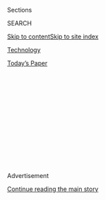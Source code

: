 <div id="app">

<div>

<div>

<div>

<div class="NYTAppHideMasthead css-1q2w90k e1suatyy0">

<div class="section css-ui9rw0 e1suatyy2">

<div class="css-eph4ug er09x8g0">

<div class="css-6n7j50">

</div>

<span class="css-1dv1kvn">Sections</span>

<div class="css-10488qs">

<span class="css-1dv1kvn">SEARCH</span>

</div>

[Skip to content](#site-content)[Skip to site
index](#site-index)

</div>

<div id="masthead-section-label" class="css-1wr3we4 eaxe0e00">

[Technology](https://www.nytimes3xbfgragh.onion/section/technology)

</div>

<div class="css-10698na e1huz5gh0">

</div>

</div>

<div id="masthead-bar-one" class="section hasLinks css-15hmgas e1csuq9d3">

<div class="css-uqyvli e1csuq9d0">

</div>

<div class="css-1uqjmks e1csuq9d1">

</div>

<div class="css-9e9ivx">

[](https://myaccount.nytimes3xbfgragh.onion/auth/login?response_type=cookie&client_id=vi)

</div>

<div class="css-1bvtpon e1csuq9d2">

[Today’s
Paper](https://www.nytimes3xbfgragh.onion/section/todayspaper)

</div>

</div>

</div>

</div>

<div data-aria-hidden="false">

<div id="site-content" data-role="main">

<div>

<div class="css-1aor85t" style="opacity:0.000000001;z-index:-1;visibility:hidden">

<div class="css-1hqnpie">

<div class="css-epjblv">

<span class="css-17xtcya">[Technology](/section/technology)</span><span class="css-x15j1o">|</span><span class="css-fwqvlz">Welcome
to San Diego. Don’t Mind the
Scooters.</span>

</div>

<div class="css-k008qs">

<div class="css-1iwv8en">

<span class="css-18z7m18"></span>

<div>

</div>

</div>

<span class="css-1n6z4y">https://nyti.ms/34nkr08</span>

<div class="css-1705lsu">

<div class="css-4xjgmj">

<div class="css-4skfbu" data-role="toolbar" data-aria-label="Social Media Share buttons, Save button, and Comments Panel with current comment count" data-testid="share-tools">

  - 
  - 
  - 
  - 
    
    <div class="css-6n7j50">
    
    </div>

  - 

</div>

</div>

</div>

</div>

</div>

</div>

<div class="css-13pd83m">

</div>

<div id="top-wrapper" class="css-1sy8kpn">

<div id="top-slug" class="css-l9onyx">

Advertisement

</div>

[Continue reading the main
story](#after-top)

<div class="ad top-wrapper" style="text-align:center;height:100%;display:block;min-height:250px">

<div id="top" class="place-ad" data-position="top" data-size-key="top">

</div>

</div>

<div id="after-top">

</div>

</div>

<div>

<div id="sponsor-wrapper" class="css-1hyfx7x">

<div id="sponsor-slug" class="css-19vbshk">

Supported by

</div>

[Continue reading the main
story](#after-sponsor)

<div id="sponsor" class="ad sponsor-wrapper" style="text-align:center;height:100%;display:block">

</div>

<div id="after-sponsor">

</div>

</div>

<div class="css-186x18t">

</div>

<div class="css-1vkm6nb ehdk2mb0">

# Welcome to San Diego. Don’t Mind the Scooters.

</div>

A year ago, electric rental scooters were hailed as the next big thing
in transportation. But their troubles in San Diego show how the services
have now hit growing pains.

<div class="css-79elbk" data-testid="photoviewer-wrapper">

<div class="css-z3e15g" data-testid="photoviewer-wrapper-hidden">

</div>

<div class="css-1a48zt4 ehw59r15" data-testid="photoviewer-children">

![<span class="css-16f3y1r e13ogyst0" data-aria-hidden="true">Companies
distribute scooters around cities, often on sidewalks. In the area
around Mission Beach, one of San Diego’s main beaches, 70 scooters lined
a single side of one block in
July.</span><span class="css-cnj6d5 e1z0qqy90" itemprop="copyrightHolder"><span class="css-1ly73wi e1tej78p0">Credit...</span><span><span>Tara
Pixley for The New York
Times</span></span></span>](https://static01.graylady3jvrrxbe.onion/images/2019/09/04/business/04scootermess8/00scootermess8-articleLarge.jpg?quality=75&auto=webp&disable=upscale)

</div>

</div>

<div class="css-18e8msd">

<div class="css-vp77d3 epjyd6m0">

<div class="css-hus3qt ey68jwv0" data-aria-hidden="true">

[![Erin
Griffith](https://static01.graylady3jvrrxbe.onion/images/2019/06/18/reader-center/author-erin-griffith/author-erin-griffith-thumbLarge.png
"Erin Griffith")](https://www.nytimes3xbfgragh.onion/by/erin-griffith)

</div>

<div class="css-1baulvz">

By [<span class="css-1baulvz last-byline" itemprop="name">Erin
Griffith</span>](https://www.nytimes3xbfgragh.onion/by/erin-griffith)

</div>

</div>

  - 
    
    <div class="css-ld3wwf e16638kd2">
    
    Published Sept. 4, 2019Updated Sept. 16,
    2019
    
    </div>

  - 
    
    <div class="css-4xjgmj">
    
    <div class="css-pvvomx" data-role="toolbar" data-aria-label="Social Media Share buttons, Save button, and Comments Panel with current comment count" data-testid="share-tools">
    
      - 
      - 
      - 
      - 
        
        <div class="css-6n7j50">
        
        </div>
    
      - 
    
    </div>
    
    </div>

</div>

</div>

<div class="section meteredContent css-1r7ky0e" name="articleBody" itemprop="articleBody">

<div class="css-1fanzo5 StoryBodyCompanionColumn">

<div class="css-53u6y8">

SAN DIEGO — The first thing you notice in San Diego’s historic Gaslamp
Quarter is not the brick sidewalks, the rows of bars and the roving
gaggles of bachelorette parties and conferencegoers, or even the actual
gas lamps.

It’s the electric rental scooters. Hundreds are scattered around the
sidewalks, clustered in newly painted corrals on the street and piled up
in the gutters. In early July, one corner alone had 37. In the area
around Mission Beach, one of the city’s main beaches, a single side of
one block had 70. Most sat unused.

Since scooter rental companies like Bird, Lime, Razor, Lyft and
Uber-owned Jump moved into San Diego last year, inflating the city’s
scooter population to as many as 40,000 by some estimates, the vehicles
have led to injuries, deaths, lawsuits [and
vandals](https://fox5sandiego.com/2019/06/17/dozens-of-electric-scooters-bikes-found-defaced-or-damaged-in-ocean-beach/).
Regulators and local activists have pushed back against them. One
company has even started collecting the vehicles to help keep the
sidewalks clear.

“My constituents hate them pretty universally,” said Barbara Bry, a San
Diego City Council member. She called for a moratorium on the scooters
when they arrived, saying they clogged sidewalks and were a danger to
pedestrians.

</div>

</div>

<div class="css-1fanzo5 StoryBodyCompanionColumn">

<div class="css-53u6y8">

San Diego’s struggle to contain the havoc provides a glimpse of how
reality has set in for scooter companies like Bird and Lime. Last year,
[the services were
hailed](https://www.nytimes3xbfgragh.onion/2018/06/06/technology/how-i-learned-to-stop-worrying-and-love-electric-scooters.html)
as the next big thing in personal transportation. [Investors poured
money](https://www.nytimes3xbfgragh.onion/2018/06/12/technology/bird-electric-scooter-investment.html)
into the firms, valuing Bird at $2.3 billion and Lime at $2.4 billion
and prompting an array of followers.

</div>

</div>

<div class="css-79elbk" data-testid="photoviewer-wrapper">

<div class="css-z3e15g" data-testid="photoviewer-wrapper-hidden">

</div>

<div class="css-1a48zt4 ehw59r15" data-testid="photoviewer-children">

![<span class="css-16f3y1r e13ogyst0" data-aria-hidden="true">At the end
of a rental period, a rider leaves the scooter for the next customer to
retrieve.
</span><span class="css-cnj6d5 e1z0qqy90" itemprop="copyrightHolder"><span class="css-1ly73wi e1tej78p0">Credit...</span><span>Tara
Pixley for The New York
Times</span></span>](https://static01.graylady3jvrrxbe.onion/images/2019/08/28/business/28scootermess2/28scootermess2-articleLarge.jpg?quality=75&auto=webp&disable=upscale)

</div>

</div>

<div class="css-79elbk" data-testid="photoviewer-wrapper">

<div class="css-z3e15g" data-testid="photoviewer-wrapper-hidden">

</div>

<div class="css-1a48zt4 ehw59r15" data-testid="photoviewer-children">

<div class="css-1xdhyk6 erfvjey0">

<span class="css-1ly73wi e1tej78p0">Image</span>

<div class="css-zjzyr8">

<div data-testid="lazyimage-container" style="height:257.77777777777777px">

</div>

</div>

</div>

<span class="css-16f3y1r e13ogyst0" data-aria-hidden="true">From left,
Mariah Fortune, Matt Nesbitt, Alise Robers and Wesley Collins in Mission
Beach.</span><span class="css-cnj6d5 e1z0qqy90" itemprop="copyrightHolder"><span class="css-1ly73wi e1tej78p0">Credit...</span><span>Tara
Pixley for The New York Times</span></span>

</div>

</div>

<div class="css-1fanzo5 StoryBodyCompanionColumn">

<div class="css-53u6y8">

The scooter companies distribute their electric vehicles around cities
and universities — often on sidewalks — and rent them by the minute via
apps. At the end of a rental period, a rider leaves the scooter for the
next customer to retrieve. Scooter speeds vary by company, model and
city, as do helmet laws, although helmets generally are not required.

But now, skepticism about scooter services is rising. Some cities,
including [San
Francisco](https://www.nytimes3xbfgragh.onion/2018/08/30/technology/san-francisco-scooter-permits.html),
Paris, Atlanta and
[Portland](https://www.nytimes3xbfgragh.onion/2019/01/15/technology/electric-scooters-portland-oregon.html),
Ore., have imposed stricter regulations on scooter speed limits, parking
or nighttime riding. Columbia, S.C., has temporarily banned them. New
York recently [passed
legislation](https://www.nytimes3xbfgragh.onion/2019/06/19/nyregion/scooters-nyc.html)
that would allow scooters to operate in some parts of New York City, but
not in Manhattan.

</div>

</div>

<div class="css-1fanzo5 StoryBodyCompanionColumn">

<div class="css-53u6y8">

Safety has become a big issue. A [three-month
study](http://www.austintexas.gov/sites/default/files/files/Health/Web_Dockless_Electric_Scooter-Related_Injury_Study_final_version_EDSU_5.14.19.pdf)
published in May from the Centers for Disease Control and Prevention and
the Public Health and Transportation Departments of Austin, Tex., found
that for every 100,000 scooter rides, 20 people were injured. Nearly
half of the injuries were to the head; 15 percent of those showed
evidence of traumatic brain injury.

Bird, Lime and Skip are trying to
[secure](https://www.nytimes3xbfgragh.onion/2019/07/22/technology/bird-scooters-valuation.html)
new funding, according to three people familiar with the talks, who
declined to be identified because the discussions were not finished. In
May, Lime replaced its chief executive; several other top executives
also left. And in July, Bird’s chief executive called a report about the
company’s losses
“[fake](https://twitter.com/travisv/status/1149762439593861120).”

Scooters are “a fun and convenient mode of transportation that really
does put people at risk and introduces significant spatial challenges to
the civic commons,” said Adie Tomer, a metropolitan policy fellow at the
Brookings Institution. “Those tensions are not going anywhere anytime
soon.”

Bird declined to comment.

Many scooter companies miscalculated how long the scooters would last —
often not long enough for rental fees to cover their costs — and are
struggling with profitability, acknowledged Sanjay Dastoor, Skip’s chief
executive. His company has designed a way to produce more durable
scooters that can be repaired more easily and last long enough to turn a
profit, he said, allowing it to “run a safe fleet that we are proud of.”

Lindsey Haswell, Lime’s head of communications, said new industries
often faced regulatory challenges, “but our investors are willing to
take the long view.” She added that the issues in San Diego did not
reflect the global scooter market. Lime has provided more than three
million trips in San Diego, she said, and has “as many supporters as we
have detractors” there.

Hans Tung, an investor at GGV, which has backed Lime, said he was
encouraged by the company’s progress and was confident it would make its
scooters safe and profitable. “I don’t see how that couldn’t be
achieved,” he said.

*\[Read more on* [*Erin Griffith’s trip to San
Diego*](https://www.nytimes3xbfgragh.onion/2019/09/10/reader-center/to-cover-scooter-disruption-take-the-ride.html)
*to witness peak scooter-share for herself.\]*

Bird and Lime deployed their scooters in San Diego in February 2018,
followed by other companies. The start-ups pitched themselves as
environmentally friendly, a message that jibed with San Diego’s goal to
reduce greenhouse emissions.

</div>

</div>

<div class="css-1fanzo5 StoryBodyCompanionColumn">

<div class="css-53u6y8">

San Diego initially took a hands-off approach. The scooters became
popular, with an average of 30,000 riders per day, according to city
officials.

“Millennials and post-millennials want to live in a thriving, bustling
city that has dynamic choices for mobility,” said Erik Caldwell, San
Diego’s deputy head of operations for smart and sustainable communities.

But as more scooters flooded San Diego last summer, local business
owners and residents began objecting. Alex Stennet, a bouncer at Coyote
Ugly Saloon in the Gaslamp District, said people tripped over the
vehicles and threw them around. He said he had witnessed at least 20
scooter accidents in front of Coyote
Ugly.

</div>

</div>

<div class="css-79elbk" data-testid="photoviewer-wrapper">

<div class="css-z3e15g" data-testid="photoviewer-wrapper-hidden">

</div>

<div class="css-1a48zt4 ehw59r15" data-testid="photoviewer-children">

<div class="css-1xdhyk6 erfvjey0">

<span class="css-1ly73wi e1tej78p0">Image</span>

<div class="css-zjzyr8">

<div data-testid="lazyimage-container" style="height:257.77777777777777px">

</div>

</div>

</div>

<span class="css-16f3y1r e13ogyst0" data-aria-hidden="true">ScootScoop
has deals with 250 local businesses to remove scooters; it has towed
more than 12,500.
</span><span class="css-cnj6d5 e1z0qqy90" itemprop="copyrightHolder"><span class="css-1ly73wi e1tej78p0">Credit...</span><span>Tara
Pixley for The New York
Times</span></span>

</div>

</div>

<div class="css-79elbk" data-testid="photoviewer-wrapper">

<div class="css-z3e15g" data-testid="photoviewer-wrapper-hidden">

</div>

<div class="css-1a48zt4 ehw59r15" data-testid="photoviewer-children">

<div class="css-1xdhyk6 erfvjey0">

<span class="css-1ly73wi e1tej78p0">Image</span>

<div class="css-zjzyr8">

<div data-testid="lazyimage-container" style="height:257.77777777777777px">

</div>

</div>

</div>

<span class="css-16f3y1r e13ogyst0" data-aria-hidden="true">Dan Borelli,
left, and John Heinkel, co-owners of
ScootScoop.</span><span class="css-cnj6d5 e1z0qqy90" itemprop="copyrightHolder"><span class="css-1ly73wi e1tej78p0">Credit...</span><span>Tara
Pixley for The New York Times</span></span>

</div>

</div>

<div class="css-1fanzo5 StoryBodyCompanionColumn">

<div class="css-53u6y8">

Dan Borelli, who owns a bike rental shop called Boardwalk Electric Rides
in Pacific Beach, said the scooters frequently blocked the entrance to
his store. In July 2018, he teamed up with John Heinkel, owner of a
local towing company, to haul away scooters that they deemed to be
parked on private property. They charge Bird, Lime and others a
retrieval fee of $50 per scooter, plus $2 for each day of storage.

Their company, ScootScoop, has essentially turned them into scooter
bounty hunters. They said they have struck deals with 250 local
businesses and hotels and have towed more than 12,500 scooters. Some
scooter companies have paid to get them back, they said.

</div>

</div>

<div class="css-1fanzo5 StoryBodyCompanionColumn">

<div class="css-53u6y8">

In March, Lime and Bird sued Mr. Borelli and Mr. Heinkel for the scooter
removals. ScootScoop countersued Bird and Lime last week.

Other cities have called ScootScoop for advice, Mr. Borelli said. Mr.
Heinkel said the scooter companies underestimated them. “They assumed we
were two hillbillies in a pickup truck, as opposed to business owners,”
he said.

Lime’s Ms. Haswell said Mr. Borelli and Mr. Heinkel “are opportunistic
businessmen who troll the streets stealing scooters, with no respect for
the law, trying to make a profit at San Diego’s expense.”

Late last year, the scooters turned from annoyances into hazards. In
December, a man in Chula Vista, a San Diego suburb, died after he was
hit by a car while riding a Bird scooter, according to the Chula Vista
Police Department. A tourist died a few months later after crashing his
rental scooter into a tree. Another visitor died of “blunt force torso
trauma” after his scooter collided with another, the San Diego Police
Department said.

The department said it counted 15 “serious injury collisions” involving
scooters in the first half of this year. Last month, three separate
scooter-related skull fractures [happened in one
week](https://fox5sandiego.com/2019/08/06/third-person-fractures-skull-from-scooter-crash-this-week/).

</div>

</div>

<div class="css-79elbk" data-testid="photoviewer-wrapper">

<div class="css-z3e15g" data-testid="photoviewer-wrapper-hidden">

</div>

<div class="css-1a48zt4 ehw59r15" data-testid="photoviewer-children">

<div class="css-1xdhyk6 erfvjey0">

<span class="css-1ly73wi e1tej78p0">Image</span>

<div class="css-zjzyr8">

<div data-testid="lazyimage-container" style="height:257.77777777777777px">

</div>

</div>

</div>

<span class="css-16f3y1r e13ogyst0" data-aria-hidden="true">On one day
in July, there were 150 available Bird scooters within a two-block
radius in Mission
Beach.</span><span class="css-cnj6d5 e1z0qqy90" itemprop="copyrightHolder"><span class="css-1ly73wi e1tej78p0">Credit...</span><span>Tara
Pixley for The New York
Times</span></span>

</div>

</div>

<div class="css-79elbk" data-testid="photoviewer-wrapper">

<div class="css-z3e15g" data-testid="photoviewer-wrapper-hidden">

</div>

<div class="css-1a48zt4 ehw59r15" data-testid="photoviewer-children">

<div class="css-1xdhyk6 erfvjey0">

<span class="css-1ly73wi e1tej78p0">Image</span>

<div class="css-zjzyr8">

<div data-testid="lazyimage-container" style="height:257.77777777777777px">

</div>

</div>

</div>

<span class="css-16f3y1r e13ogyst0" data-aria-hidden="true">Scooter
parking corrals were introduced in July as part of San Diego’s new
rules.</span><span class="css-cnj6d5 e1z0qqy90" itemprop="copyrightHolder"><span class="css-1ly73wi e1tej78p0">Credit...</span><span>Tara
Pixley for The New York Times</span></span>

</div>

</div>

<div class="css-1fanzo5 StoryBodyCompanionColumn">

<div class="css-53u6y8">

As the injuries piled up, Safe Walkways, an activist group, amassed
hundreds of members in a Facebook group to oppose the scooters and file
complaints to government agencies. In April, around 50 protesters
gathered on Mission Beach’s boardwalk with signs bearing messages like
“Safety Not Scooters” and “BoardWALK.”

</div>

</div>

<div class="css-1fanzo5 StoryBodyCompanionColumn">

<div class="css-53u6y8">

Lawsuits have also piled up. Clients of Matthew Souther, an attorney at
Neil Dymott, filed a potential class action suit in March that accused
Bird, Lime and the City of San Diego of not complying with disability
rights laws to keep sidewalks clear. He said he was working on a dozen
other injury lawsuits against scooter companies.

San Diego has started cracking down on the scooters. In July, the city
enacted rules restricting where they could be parked and driven and
issued permits for 20,000 scooters, across all companies, to operate. In
three days that month, authorities impounded 2,500 scooters that
violated parking rules. San Diego later sent notices of violations to
Bird, Lyft, Lime and Skip.

Last month, San Diego told Lime that it planned to revoke its permit to
operate in the city because of the violations, pending a hearing.

Christina Chadwick, a spokeswoman for San Diego’s mayor, Kevin
Faulconer, said the scooter operators had been warned that the city
would aggressively monitor them.

To deal with critics and improve safety and costs, the scooter companies
have upgraded their fleets with sturdier scooters. Bird has said its
Bird Zero model, which makes up a majority of its fleet, lasts an
average of 10 months, compared with three months for past models. Skip
recently announced a scooter with modular parts, which makes repairs
easier.

And after a year recalling scooters with cracked baseboards and
batteries that caught fire, Lime has introduced new vehicles with bigger
wheels and baseboards, as well as interchangeable batteries and parts.

Ms. Haswell said Lime was eager to show the progress it had made. “We
admit that we haven’t always gotten it right in San Diego,” she said.

</div>

</div>

</div>

<div>

</div>

<div>

</div>

<div>

</div>

<div>

<div id="bottom-wrapper" class="css-1ede5it">

<div id="bottom-slug" class="css-l9onyx">

Advertisement

</div>

[Continue reading the main
story](#after-bottom)

<div id="bottom" class="ad bottom-wrapper" style="text-align:center;height:100%;display:block;min-height:90px">

</div>

<div id="after-bottom">

</div>

</div>

</div>

</div>

</div>

## Site Index

<div>

</div>

## Site Information Navigation

  - [© <span>2020</span> <span>The New York Times
    Company</span>](https://help.nytimes3xbfgragh.onion/hc/en-us/articles/115014792127-Copyright-notice)

<!-- end list -->

  - [NYTCo](https://www.nytco.com/)
  - [Contact
    Us](https://help.nytimes3xbfgragh.onion/hc/en-us/articles/115015385887-Contact-Us)
  - [Work with us](https://www.nytco.com/careers/)
  - [Advertise](https://nytmediakit.com/)
  - [T Brand Studio](http://www.tbrandstudio.com/)
  - [Your Ad
    Choices](https://www.nytimes3xbfgragh.onion/privacy/cookie-policy#how-do-i-manage-trackers)
  - [Privacy](https://www.nytimes3xbfgragh.onion/privacy)
  - [Terms of
    Service](https://help.nytimes3xbfgragh.onion/hc/en-us/articles/115014893428-Terms-of-service)
  - [Terms of
    Sale](https://help.nytimes3xbfgragh.onion/hc/en-us/articles/115014893968-Terms-of-sale)
  - [Site
    Map](https://spiderbites.nytimes3xbfgragh.onion)
  - [Help](https://help.nytimes3xbfgragh.onion/hc/en-us)
  - [Subscriptions](https://www.nytimes3xbfgragh.onion/subscription?campaignId=37WXW)

</div>

</div>

</div>

</div>
